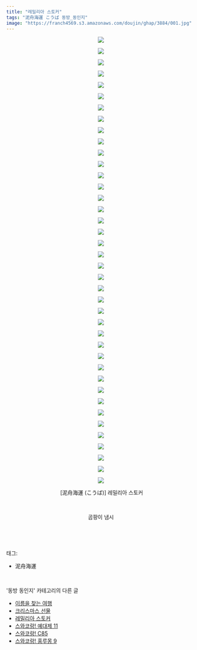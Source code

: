 ```yaml
---
title: "레밀리아 스토커"
tags: "泥舟海運 こうば 동방_동인지"
image: "https://franch4569.s3.amazonaws.com/doujin/ghap/3884/001.jpg"
---
```

<div class="article">
<p style="text-align: center; clear: none; float: none;"><img src="{{ site.imgserver2 }}/ghap/3884/001.jpg"/></p>
<p style="text-align: center; clear: none; float: none;"><img src="{{ site.imgserver2 }}/ghap/3884/002.jpg"/></p>
<p style="text-align: center; clear: none; float: none;"><img src="{{ site.imgserver2 }}/ghap/3884/003.jpg"/></p>
<p style="text-align: center; clear: none; float: none;"><img src="{{ site.imgserver2 }}/ghap/3884/004.jpg"/></p>
<p style="text-align: center; clear: none; float: none;"><img src="{{ site.imgserver2 }}/ghap/3884/005.jpg"/></p>
<p style="text-align: center; clear: none; float: none;"><img src="{{ site.imgserver2 }}/ghap/3884/006.jpg"/></p>
<p style="text-align: center; clear: none; float: none;"><img src="{{ site.imgserver2 }}/ghap/3884/007.jpg"/></p>
<p style="text-align: center; clear: none; float: none;"><img src="{{ site.imgserver2 }}/ghap/3884/008.jpg"/></p>
<p style="text-align: center; clear: none; float: none;"><img src="{{ site.imgserver2 }}/ghap/3884/009.jpg"/></p>
<p style="text-align: center; clear: none; float: none;"><img src="{{ site.imgserver2 }}/ghap/3884/010.jpg"/></p>
<p style="text-align: center; clear: none; float: none;"><img src="{{ site.imgserver2 }}/ghap/3884/011.jpg"/></p>
<p style="text-align: center; clear: none; float: none;"><img src="{{ site.imgserver2 }}/ghap/3884/012.jpg"/></p>
<p style="text-align: center; clear: none; float: none;"><img src="{{ site.imgserver2 }}/ghap/3884/013.jpg"/></p>
<p style="text-align: center; clear: none; float: none;"><img src="{{ site.imgserver2 }}/ghap/3884/014.jpg"/></p>
<p style="text-align: center; clear: none; float: none;"><img src="{{ site.imgserver2 }}/ghap/3884/015.jpg"/></p>
<p style="text-align: center; clear: none; float: none;"><img src="{{ site.imgserver2 }}/ghap/3884/016.jpg"/></p>
<p style="text-align: center; clear: none; float: none;"><img src="{{ site.imgserver2 }}/ghap/3884/017.jpg"/></p>
<p style="text-align: center; clear: none; float: none;"><img src="{{ site.imgserver2 }}/ghap/3884/018.jpg"/></p>
<p style="text-align: center; clear: none; float: none;"><img src="{{ site.imgserver2 }}/ghap/3884/019.jpg"/></p>
<p style="text-align: center; clear: none; float: none;"><img src="{{ site.imgserver2 }}/ghap/3884/020.jpg"/></p>
<p style="text-align: center; clear: none; float: none;"><img src="{{ site.imgserver2 }}/ghap/3884/021.jpg"/></p>
<p style="text-align: center; clear: none; float: none;"><img src="{{ site.imgserver2 }}/ghap/3884/022.jpg"/></p>
<p style="text-align: center; clear: none; float: none;"><img src="{{ site.imgserver2 }}/ghap/3884/023.jpg"/></p>
<p style="text-align: center; clear: none; float: none;"><img src="{{ site.imgserver2 }}/ghap/3884/024.jpg"/></p>
<p style="text-align: center; clear: none; float: none;"><img src="{{ site.imgserver2 }}/ghap/3884/025.jpg"/></p>
<p style="text-align: center; clear: none; float: none;"><img src="{{ site.imgserver2 }}/ghap/3884/026.jpg"/></p>
<p style="text-align: center; clear: none; float: none;"><img src="{{ site.imgserver2 }}/ghap/3884/027.jpg"/></p>
<p style="text-align: center; clear: none; float: none;"><img src="{{ site.imgserver2 }}/ghap/3884/028.jpg"/></p>
<p style="text-align: center; clear: none; float: none;"><img src="{{ site.imgserver2 }}/ghap/3884/029.jpg"/></p>
<p style="text-align: center; clear: none; float: none;"><img src="{{ site.imgserver2 }}/ghap/3884/030.jpg"/></p>
<p style="text-align: center; clear: none; float: none;"><img src="{{ site.imgserver2 }}/ghap/3884/031.jpg"/></p>
<p style="text-align: center; clear: none; float: none;"><img src="{{ site.imgserver2 }}/ghap/3884/032.jpg"/></p>
<p style="text-align: center; clear: none; float: none;"><img src="{{ site.imgserver2 }}/ghap/3884/033.jpg"/></p>
<p style="text-align: center; clear: none; float: none;"><img src="{{ site.imgserver2 }}/ghap/3884/034.jpg"/></p>
<p style="text-align: center; clear: none; float: none;"><img src="{{ site.imgserver2 }}/ghap/3884/035.jpg"/></p>
<p style="text-align: center; clear: none; float: none;"><img src="{{ site.imgserver2 }}/ghap/3884/036.jpg"/></p>
<p style="text-align: center; clear: none; float: none;"><img src="{{ site.imgserver2 }}/ghap/3884/037.jpg"/></p>
<p style="text-align: center; clear: none; float: none;"><img src="{{ site.imgserver2 }}/ghap/3884/038.jpg"/></p>
<p style="text-align: center; clear: none; float: none;"><img src="{{ site.imgserver2 }}/ghap/3884/039.jpg"/></p>
<p style="text-align: center; clear: none; float: none;"><img src="{{ site.imgserver2 }}/ghap/3884/040.jpg"/></p>
<p style="text-align: center; clear: none; float: none;"> [泥舟海運 (こうば)] 레밀리아 스토커</p>
<p style="text-align: center; clear: none; float: none;"><br/></p>
<p style="text-align: center; clear: none; float: none;">곰팡이 냄시</p>
<p><br/></p>
</div><br/>
<div class="tagTrail">
<p>태그: </p>
<ul>
<li>泥舟海運</li>
</ul>
</div><br/>
<div class="another">
<p>'동방 동인지' 카테고리의 다른 글</p>
<ul>
<li><a href="/ghap_3886">이름을 찾는 여행</a></li>
<li><a href="/ghap_3885">크리스마스 선물</a></li>
<li><a href="/ghap_3884">레밀리아 스토커</a></li>
<li><a href="/ghap_3880">스와코랑! 예대제 11</a></li>
<li><a href="/ghap_3879">스와코랑! C85</a></li>
<li><a href="/ghap_3878">스와코랑! 홍루몽 9</a></li>
</ul>
</div><br/>
<div class="cb_module cb_fluid">
<div class="cb_wrt cb_profile">
</div><!-- commentList close -->
</div><br/>
